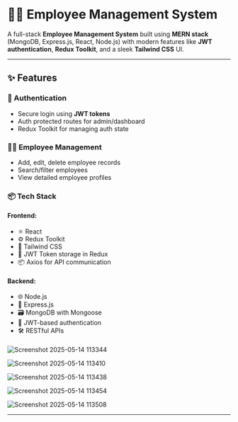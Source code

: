 # 🧑‍💼 Employee Management System

A full-stack **Employee Management System** built using **MERN stack** (MongoDB, Express.js, React, Node.js) with modern features like **JWT authentication**, **Redux Toolkit**, and a sleek **Tailwind CSS** UI.

---

## ✨ Features

### 🔐 Authentication
- Secure login using **JWT tokens**
- Auth protected routes for admin/dashboard
- Redux Toolkit for managing auth state

### 👨‍💻 Employee Management
- Add, edit, delete employee records
- Search/filter employees
- View detailed employee profiles

### 📦 Tech Stack

#### Frontend:
- ⚛️ React
- ⚙️ Redux Toolkit
- 💨 Tailwind CSS
- 🔐 JWT Token storage in Redux
- 📦 Axios for API communication

#### Backend:
- 🌐 Node.js
- 🚀 Express.js
- 🗃️ MongoDB with Mongoose
- 🔐 JWT-based authentication
- 🛠️ RESTful APIs

#### 
![Screenshot 2025-05-14 113344](https://github.com/user-attachments/assets/66491e45-cbe1-4ad0-9eae-e7224345ea44)

![Screenshot 2025-05-14 113410](https://github.com/user-attachments/assets/378548ce-040f-460f-9e61-775ceb009c8e)


![Screenshot 2025-05-14 113438](https://github.com/user-attachments/assets/d26c0ac0-7070-439b-8dd6-e4a52bc28895)

![Screenshot 2025-05-14 113454](https://github.com/user-attachments/assets/bde76462-892b-4ecd-a6d3-6b597b5e6cd9)

![Screenshot 2025-05-14 113508](https://github.com/user-attachments/assets/98dd1deb-c5a0-4810-af6e-9782e3117cff)


---

